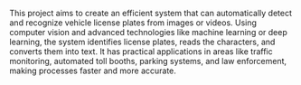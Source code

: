 This project aims to create an efficient system that can automatically detect and recognize vehicle license plates from images or videos. Using computer vision and advanced technologies like machine learning or deep learning, the system identifies license plates, reads the characters, and converts them into text. It has practical applications in areas like traffic monitoring, automated toll booths, parking systems, and law enforcement, making processes faster and more accurate.
